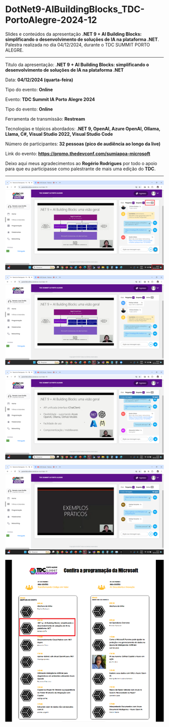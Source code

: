 # DotNet9-AIBuildingBlocks_TDC-PortoAlegre-2024-12
Slides e conteúdos da apresentação **.NET 9 + AI Building Blocks: simplificando o desenvolvimento de soluções de IA na plataforma .NET**. Palestra realizada no dia 04/12/2024, durante o TDC SUMMIT PORTO ALEGRE.

---

Título da apresentação: **.NET 9 + AI Building Blocks: simplificando o desenvolvimento de soluções de IA na plataforma .NET**

Data: **04/12/2024 (quarta-feira)**

Tipo do evento: **Online**

Evento: **TDC Summit IA Porto Alegre 2024**

Tipo do evento: **Online**

Ferramenta de transmissão: **Restream**

Tecnologias e tópicos abordados: **.NET 9, OpenAI, Azure OpenAI, Ollama, Llama, C#, Visual Studio 2022, Visual Studio Code**

Número de participantes: **32 pessoas (pico de audiência ao longo da live)**

Link do evento: **https://promo.thedevconf.com/sumiapoa-microsoft**

Deixo aqui meus agradecimentos ao **Rogério Rodrigues** por todo o apoio para que eu participasse como palestrante de mais uma edição do **TDC**.

---

![Renato palestrando 1](img/a-02.png)

![Renato palestrando 2](img/a-01.png)

![Renato palestrando 3](img/a-03.png)

![Renato palestrando 4](img/a-04.png)

![Divulgação](img/divulgacao.png)
